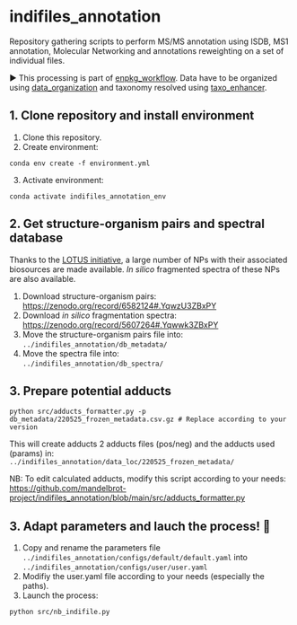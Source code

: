 # indifiles_annotation
Repository gathering scripts to perform MS/MS annotation using ISDB, MS1 annotation, Molecular Networking and annotations reweighting on a set of individual files.  

▶️ This processing is part of [enpkg_workflow](https://github.com/mandelbrot-project/enpkg_workflow). Data have to be organized using [data_organization](https://github.com/mandelbrot-project/data_organization) and taxonomy resolved using [taxo_enhancer](https://github.com/mandelbrot-project/taxo_enhancer).  

## 1. Clone repository and install environment

1. Clone this repository.
2. Create environment: 
```console 
conda env create -f environment.yml
```
3. Activate environment:  
```console 
conda activate indifiles_annotation_env
```

## 2. Get structure-organism pairs and spectral database
Thanks to the [LOTUS initiative](https://lotus.nprod.net/), a large number of NPs with their associated biosources are made available. *In silico* fragmented spectra of these NPs are also available.  
1. Download structure-organism pairs: https://zenodo.org/record/6582124#.YqwzU3ZBxPY
2. Download *in silico* fragmentation spectra: https://zenodo.org/record/5607264#.Yqwwk3ZBxPY
3. Move the structure-organism pairs file into:  
<code>../indifiles_annotation/db_metadata/</code>
3. Move the spectra file into:  
<code>../indifiles_annotation/db_spectra/</code>

## 3. Prepare potential adducts

```console
python src/adducts_formatter.py -p db_metadata/220525_frozen_metadata.csv.gz # Replace according to your version
```
This will create adducts 2 adducts files (pos/neg) and the adducts used (params) in:  
<code>../indifiles_annotation/data_loc/220525_frozen_metadata/</code>

NB: To edit calculated adducts, modify this script according to your needs:  
https://github.com/mandelbrot-project/indifiles_annotation/blob/main/src/adducts_formatter.py

## 3. Adapt parameters and lauch the process! 🚀

1. Copy and rename the parameters file <code>../indifiles_annotation/configs/default/default.yaml</code> into <code>../indifiles_annotation/configs/user/user.yaml</code>
2. Modifiy the user.yaml file according to your needs (especially the paths).
3. Launch the process:
```console
python src/nb_indifile.py
```
